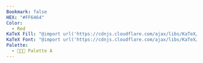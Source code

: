 ```yaml
---
Bookmark: false
HEX: "#FF6464"
Color:
  - Red
KaTeX Fill: "@import url('https://cdnjs.cloudflare.com/ajax/libs/KaTeX/0.16.9/katex.min.css')This is some text\\color{#FFF}\\colorbox{#FF6464}{\\textsf{This is some text}}This is some text​﻿"
KaTeX Font: "@import url('https://cdnjs.cloudflare.com/ajax/libs/KaTeX/0.16.9/katex.min.css')This is some text\\color{#FF6464}\\textsf{This is some text}This is some text﻿"
Palette:
  - 👨🏻‍🎨 Palette A
---
```

